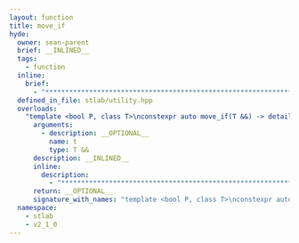 ```yaml
---
layout: function
title: move_if
hyde:
  owner: sean-parent
  brief: __INLINED__
  tags:
    - function
  inline:
    brief:
      - "***********************************************************************************************"
  defined_in_file: stlab/utility.hpp
  overloads:
    "template <bool P, class T>\nconstexpr auto move_if(T &&) -> detail::move_if_helper_t<P, T>":
      arguments:
        - description: __OPTIONAL__
          name: t
          type: T &&
      description: __INLINED__
      inline:
        description:
          - "***********************************************************************************************"
      return: __OPTIONAL__
      signature_with_names: "template <bool P, class T>\nconstexpr auto move_if(T && t) -> detail::move_if_helper_t<P, T>"
  namespace:
    - stlab
    - v2_1_0
---
```

